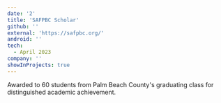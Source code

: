 ```yaml
---
date: '2'
title: 'SAFPBC Scholar'
github: ''
external: 'https://safpbc.org/'
android: ''
tech:
  - April 2023
company: ''
showInProjects: true
---
```


Awarded to 60 students from Palm Beach County's graduating class for distinguished academic achievement.
